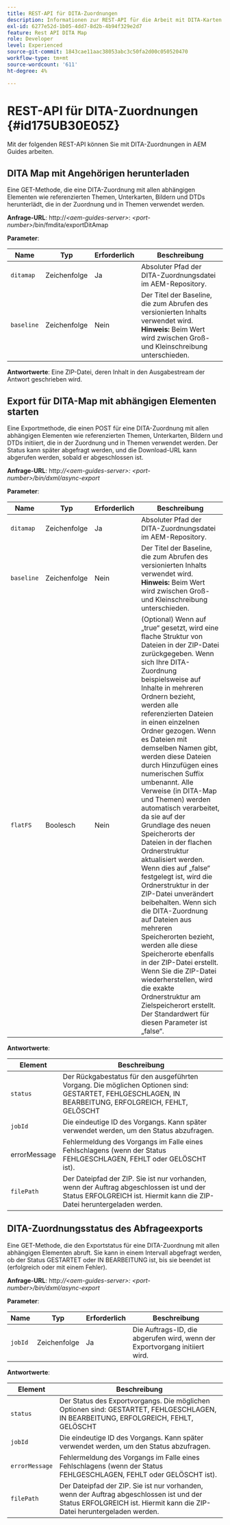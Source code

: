 ```yaml
---
title: REST-API für DITA-Zuordnungen
description: Informationen zur REST-API für die Arbeit mit DITA-Karten
exl-id: 6277e52d-1b05-4dd7-8d2b-4b94f329e2d7
feature: Rest API DITA Map
role: Developer
level: Experienced
source-git-commit: 1843cae11aac38053abc3c50fa2d00c050520470
workflow-type: tm+mt
source-wordcount: '611'
ht-degree: 4%

---
```


# REST-API für DITA-Zuordnungen {#id175UB30E05Z}

Mit der folgenden REST-API können Sie mit DITA-Zuordnungen in AEM Guides arbeiten.

## DITA Map mit Angehörigen herunterladen

Eine GET-Methode, die eine DITA-Zuordnung mit allen abhängigen Elementen wie referenzierten Themen, Unterkarten, Bildern und DTDs herunterlädt, die in der Zuordnung und in Themen verwendet werden.

**Anfrage-URL**:
http://*&lt;aem-guides-server\>*: *&lt;port-number\>*/bin/fmdita/exportDitAmap

**Parameter**:

| Name | Typ | Erforderlich | Beschreibung |
|----|----|--------|-----------|
| `ditamap` | Zeichenfolge | Ja | Absoluter Pfad der DITA-Zuordnungsdatei im AEM-Repository. |
| `baseline` | Zeichenfolge | Nein | Der Titel der Baseline, die zum Abrufen des versionierten Inhalts verwendet wird. <br> **Hinweis:** Beim Wert wird zwischen Groß- und Kleinschreibung unterschieden. |

**Antwortwerte**:
Eine ZIP-Datei, deren Inhalt in den Ausgabestream der Antwort geschrieben wird.

## Export für DITA-Map mit abhängigen Elementen starten

Eine Exportmethode, die einen POST für eine DITA-Zuordnung mit allen abhängigen Elementen wie referenzierten Themen, Unterkarten, Bildern und DTDs initiiert, die in der Zuordnung und in Themen verwendet werden. Der Status kann später abgefragt werden, und die Download-URL kann abgerufen werden, sobald er abgeschlossen ist.

**Anfrage-URL**:
http:*//&lt;aem-guides-server\>: &lt;port-number\>/bin/dxml/async-export*

**Parameter**:

| Name | Typ | Erforderlich | Beschreibung |
|----|----|--------|-----------|
| `ditamap` | Zeichenfolge | Ja | Absoluter Pfad der DITA-Zuordnungsdatei im AEM-Repository. |
| `baseline` | Zeichenfolge | Nein | Der Titel der Baseline, die zum Abrufen des versionierten Inhalts verwendet wird. <br> **Hinweis:** Beim Wert wird zwischen Groß- und Kleinschreibung unterschieden. |
| `flatFS` | Boolesch | Nein | \(Optional\) Wenn auf „true“ gesetzt, wird eine flache Struktur von Dateien in der ZIP-Datei zurückgegeben. Wenn sich Ihre DITA-Zuordnung beispielsweise auf Inhalte in mehreren Ordnern bezieht, werden alle referenzierten Dateien in einen einzelnen Ordner gezogen. Wenn es Dateien mit demselben Namen gibt, werden diese Dateien durch Hinzufügen eines numerischen Suffix umbenannt. Alle Verweise \(in DITA-Map und Themen\) werden automatisch verarbeitet, da sie auf der Grundlage des neuen Speicherorts der Dateien in der flachen Ordnerstruktur aktualisiert werden. Wenn dies auf „false“ festgelegt ist, wird die Ordnerstruktur in der ZIP-Datei unverändert beibehalten. Wenn sich die DITA-Zuordnung auf Dateien aus mehreren Speicherorten bezieht, werden alle diese Speicherorte ebenfalls in der ZIP-Datei erstellt. Wenn Sie die ZIP-Datei wiederherstellen, wird die exakte Ordnerstruktur am Zielspeicherort erstellt. <br> Der Standardwert für diesen Parameter ist „false“. |

**Antwortwerte**:

| Element | Beschreibung |
|-------|-----------|
| `status` | Der Rückgabestatus für den ausgeführten Vorgang. Die möglichen Optionen sind: GESTARTET, FEHLGESCHLAGEN, IN BEARBEITUNG, ERFOLGREICH, FEHLT, GELÖSCHT |
| `jobId` | Die eindeutige ID des Vorgangs. Kann später verwendet werden, um den Status abzufragen. |
| errorMessage | Fehlermeldung des Vorgangs im Falle eines Fehlschlagens \(wenn der Status FEHLGESCHLAGEN, FEHLT oder GELÖSCHT ist\). |
| `filePath` | Der Dateipfad der ZIP. Sie ist nur vorhanden, wenn der Auftrag abgeschlossen ist und der Status ERFOLGREICH ist. Hiermit kann die ZIP-Datei heruntergeladen werden. |

## DITA-Zuordnungsstatus des Abfrageexports

Eine GET-Methode, die den Exportstatus für eine DITA-Zuordnung mit allen abhängigen Elementen abruft. Sie kann in einem Intervall abgefragt werden, ob der Status GESTARTET oder IN BEARBEITUNG ist, bis sie beendet ist \(erfolgreich oder mit einem Fehler\).

**Anfrage-URL**:
http:*//&lt;aem-guides-server\>: &lt;port-number\>/bin/dxml/async-export*

**Parameter**:

| Name | Typ | Erforderlich | Beschreibung |
|----|----|--------|-----------|
| `jobId` | Zeichenfolge | Ja | Die Auftrags-ID, die abgerufen wird, wenn der Exportvorgang initiiert wird. |

**Antwortwerte**:

| Element | Beschreibung |
|-------|-----------|
| `status` | Der Status des Exportvorgangs. Die möglichen Optionen sind: GESTARTET, FEHLGESCHLAGEN, IN BEARBEITUNG, ERFOLGREICH, FEHLT, GELÖSCHT |
| `jobId` | Die eindeutige ID des Vorgangs. Kann später verwendet werden, um den Status abzufragen. |
| `errorMessage` | Fehlermeldung des Vorgangs im Falle eines Fehlschlagens \(wenn der Status FEHLGESCHLAGEN, FEHLT oder GELÖSCHT ist\). |
| `filePath` | Der Dateipfad der ZIP. Sie ist nur vorhanden, wenn der Auftrag abgeschlossen ist und der Status ERFOLGREICH ist. Hiermit kann die ZIP-Datei heruntergeladen werden. |

